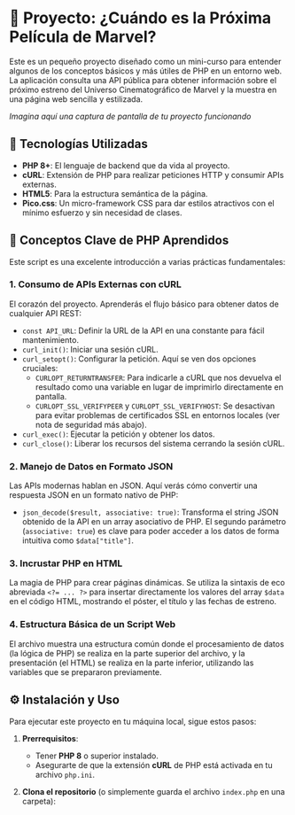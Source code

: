 # 🍿 Proyecto: ¿Cuándo es la Próxima Película de Marvel?

Este es un pequeño proyecto diseñado como un mini-curso para entender algunos de los conceptos básicos y más útiles de PHP en un entorno web. La aplicación consulta una API pública para obtener información sobre el próximo estreno del Universo Cinematográfico de Marvel y la muestra en una página web sencilla y estilizada.

*Imagina aquí una captura de pantalla de tu proyecto funcionando*

## 🚀 Tecnologías Utilizadas

* **PHP 8+**: El lenguaje de backend que da vida al proyecto.
* **cURL**: Extensión de PHP para realizar peticiones HTTP y consumir APIs externas.
* **HTML5**: Para la estructura semántica de la página.
* **Pico.css**: Un micro-framework CSS para dar estilos atractivos con el mínimo esfuerzo y sin necesidad de clases.

## 🧠 Conceptos Clave de PHP Aprendidos

Este script es una excelente introducción a varias prácticas fundamentales:

### 1. Consumo de APIs Externas con cURL

El corazón del proyecto. Aprenderás el flujo básico para obtener datos de cualquier API REST:

* `const API_URL`: Definir la URL de la API en una constante para fácil mantenimiento.
* `curl_init()`: Iniciar una sesión cURL.
* `curl_setopt()`: Configurar la petición. Aquí se ven dos opciones cruciales:
    * `CURLOPT_RETURNTRANSFER`: Para indicarle a cURL que nos devuelva el resultado como una variable en lugar de imprimirlo directamente en pantalla.
    * `CURLOPT_SSL_VERIFYPEER` y `CURLOPT_SSL_VERIFYHOST`: Se desactivan para evitar problemas de certificados SSL en entornos locales (ver nota de seguridad más abajo).
* `curl_exec()`: Ejecutar la petición y obtener los datos.
* `curl_close()`: Liberar los recursos del sistema cerrando la sesión cURL.

### 2. Manejo de Datos en Formato JSON

Las APIs modernas hablan en JSON. Aquí verás cómo convertir una respuesta JSON en un formato nativo de PHP:

* `json_decode($result, associative: true)`: Transforma el string JSON obtenido de la API en un array asociativo de PHP. El segundo parámetro (`associative: true`) es clave para poder acceder a los datos de forma intuitiva como `$data["title"]`.

### 3. Incrustar PHP en HTML

La magia de PHP para crear páginas dinámicas. Se utiliza la sintaxis de eco abreviada `<?= ... ?>` para insertar directamente los valores del array `$data` en el código HTML, mostrando el póster, el título y las fechas de estreno.

### 4. Estructura Básica de un Script Web

El archivo muestra una estructura común donde el procesamiento de datos (la lógica de PHP) se realiza en la parte superior del archivo, y la presentación (el HTML) se realiza en la parte inferior, utilizando las variables que se prepararon previamente.

## ⚙️ Instalación y Uso

Para ejecutar este proyecto en tu máquina local, sigue estos pasos:

1.  **Prerrequisitos**:
    * Tener **PHP 8** o superior instalado.
    * Asegurarte de que la extensión **cURL** de PHP está activada en tu archivo `php.ini`.

2.  **Clona el repositorio** (o simplemente guarda el archivo `index.php` en una carpeta):